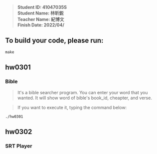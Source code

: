 > **Student ID: 41047035S**  
> **Student Name: 林昕鋭**  
> **Teacher Name: 紀博文**  
> **Finish Date: 2022/04/**

## To build your code, please run:
```
make
```

## hw0301
### Bible
> It's a bible searcher program. You can enter your word that you wanted. It will show word of bible's book_id, cheapter, and verse.

> If you want to execute it, typing the command below:
```
./hw0301
```

## hw0302
### SRT Player
